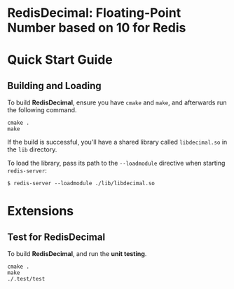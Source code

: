 # RedisDecimal: Floating-Point Number based on 10 for Redis

# Quick Start Guide

## Building and Loading

To build **RedisDecimal**, ensure you have `cmake` and `make`, and afterwards run the following command.

```shell
cmake .
make
```

If the build is successful, you'll have a shared library called `libdecimal.so` in the `lib` directory.

To load the library, pass its path to the `--loadmodule` directive when starting `redis-server`:

```shell
$ redis-server --loadmodule ./lib/libdecimal.so
```

# Extensions

## Test for RedisDecimal

To build **RedisDecimal**, and run the **unit testing**.

```shell
cmake .
make
./.test/test
```

